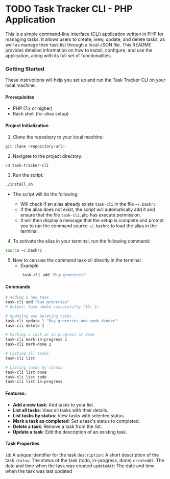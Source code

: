 # TODO Task Tracker CLI - PHP Application

This is a simple command-line interface (CLI) application written in PHP for managing tasks.
It allows users to create, view, update, and delete tasks, as well as manage their task list through a local JSON file.
This README provides detailed information on how to install, configure, and use the application, along with its full set of functionalities.

### Getting Started

These instructions will help you set up and run the Task Tracker CLI on your local machine.

#### Prerequisites

- PHP (7.x or higher)
- Bash shell (for alias setup)

#### Project Initialization

1. Clone the repository to your local machine:

```bash
git clone <repository-url>
```

2. Navigate to the project directory.

```bash
cd task-tracker-cli
```

3. Run the script:

```bash
./install.sh
```

- The script will do the following:

	- Will check if an alias already exists `task-cli` in the file `~/.bashrc`
	- If the alias does not exist, the script will automatically add it and ensure that the file `task-cli.php` has execute permission.
	- It will then display a message that the setup is complete and prompt you to run the command source `~/.bashrc` to load the alias in the terminal.

4. To activate the alias in your terminal, run the following command:

```bash
source ~/.bashrc
```

5. Now to can use the command task-cli directly in the terminal.
     - Example
	```bash
		task-cli add "Buy groceries"
	```

#### Commands 

```bash
# Adding a new task
task-cli add "Buy groceries"
# Output: Task added successfully (ID: 1)

# Updating and deleting tasks
task-cli update 1 "Buy groceries and cook dinner"
task-cli delete 1

# Marking a task as in progress or done
task-cli mark-in-progress 1
task-cli mark-done 1

# Listing all tasks
task-cli list

# Listing tasks by status
task-cli list done
task-cli list todo
task-cli list in-progress

```

#### Features:

- **Add a new task**: Add tasks to your list.
- **List all tasks**: View all tasks with their details.
- **List tasks by status**: View tasks with selected status.
- **Mark a task as completed**: Set a task's status to completed.
- **Delete a task**: Remove a task from the list.
- **Update a task**: Edit the description of an existing task.

#### Task Properties

`id`: A unique identifier for the task
`description`: A short description of the task
`status`: The status of the task (todo, in-progress, done)
`createdAt`: The date and time when the task was created
`updatedAt`: The date and time when the task was last updated

